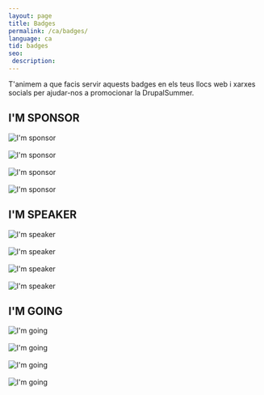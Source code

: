 ```yaml
---
layout: page
title: Badges
permalink: /ca/badges/
language: ca
tid: badges
seo:
 description: 
---
```


T'animem a que facis servir aquests badges en els teus llocs web i xarxes socials per ajudar-nos a promocionar la DrupalSummer.

## I'M SPONSOR
<img src="/assets/images/badges/Badges_2017_sponsor_1.jpg" title="I'm sponsor"/><br/><br/>
<img src="/assets/images/badges/Badges_2017_sponsor_2.jpg" title="I'm sponsor"/><br/><br/>
<img src="/assets/images/badges/Badges_2017_sponsor_3.jpg" title="I'm sponsor"/><br/><br/>
<img src="/assets/images/badges/Badges_2017_sponsor_4.jpg" title="I'm sponsor"/>

## I'M SPEAKER
<img src="/assets/images/badges/Badges_2017_speaker_1.jpg" title="I'm speaker"/><br/><br/>
<img src="/assets/images/badges/Badges_2017_speaker_2.jpg" title="I'm speaker"/><br/><br/>
<img src="/assets/images/badges/Badges_2017_speaker_3.jpg" title="I'm speaker"/><br/><br/>
<img src="/assets/images/badges/Badges_2017_speaker_4.jpg" title="I'm speaker"/>

## I'M GOING
<img src="/assets/images/badges/Badges_2017_going_1.jpg" title="I'm going"/><br/><br/>
<img src="/assets/images/badges/Badges_2017_going_2.jpg" title="I'm going"/><br/><br/>
<img src="/assets/images/badges/Badges_2017_going_3.jpg" title="I'm going"/><br/><br/>
<img src="/assets/images/badges/Badges_2017_going_4.jpg" title="I'm going"/>




